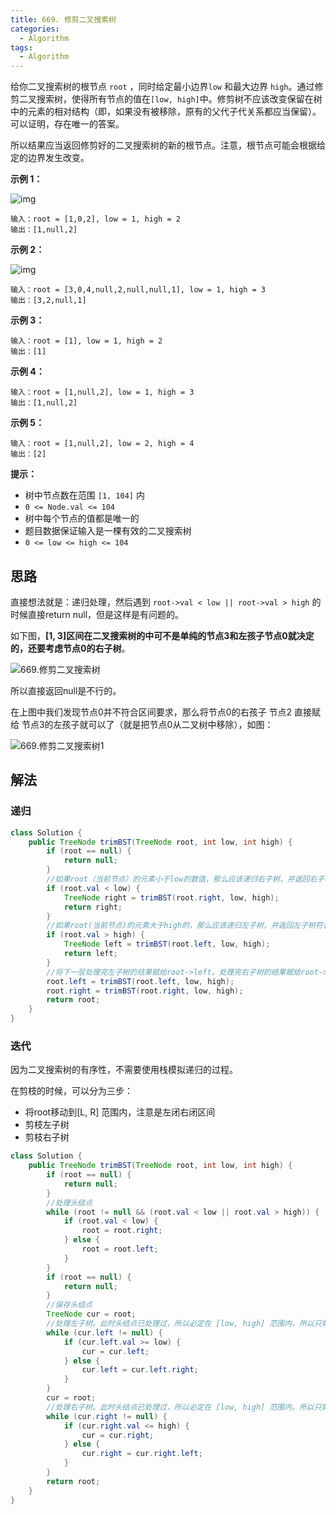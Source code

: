 ```yaml
---
title: 669. 修剪二叉搜索树
categories:
  - Algorithm
tags:
  - Algorithm
---
```


给你二叉搜索树的根节点 `root` ，同时给定最小边界`low` 和最大边界 `high`。通过修剪二叉搜索树，使得所有节点的值在`[low, high]`中。修剪树不应该改变保留在树中的元素的相对结构（即，如果没有被移除，原有的父代子代关系都应当保留）。 可以证明，存在唯一的答案。

所以结果应当返回修剪好的二叉搜索树的新的根节点。注意，根节点可能会根据给定的边界发生改变。

**示例 1：**

![img](https://raw.githubusercontent.com/Traserve/traserve.github.io/master/_posts/algorithm/images/669-1.jpg)

```
输入：root = [1,0,2], low = 1, high = 2
输出：[1,null,2]
```

**示例 2：**

![img](https://raw.githubusercontent.com/Traserve/traserve.github.io/master/_posts/algorithm/images/669-2.jpg)

```
输入：root = [3,0,4,null,2,null,null,1], low = 1, high = 3
输出：[3,2,null,1]
```

**示例 3：**

```
输入：root = [1], low = 1, high = 2
输出：[1]
```

**示例 4：**

```
输入：root = [1,null,2], low = 1, high = 3
输出：[1,null,2]
```

**示例 5：**

```
输入：root = [1,null,2], low = 2, high = 4
输出：[2]
```

**提示：**

- 树中节点数在范围 `[1, 104]` 内
- `0 <= Node.val <= 104`
- 树中每个节点的值都是唯一的
- 题目数据保证输入是一棵有效的二叉搜索树
- `0 <= low <= high <= 104`

## 思路

直接想法就是：递归处理，然后遇到 `root->val < low || root->val > high` 的时候直接return null，但是这样是有问题的。

如下图，**[1, 3]区间在二叉搜索树的中可不是单纯的节点3和左孩子节点0就决定的，还要考虑节点0的右子树**。

![669.修剪二叉搜索树](https://raw.githubusercontent.com/Traserve/traserve.github.io/master/_posts/algorithm/images/669-3.jpg)

所以直接返回null是不行的。

在上图中我们发现节点0并不符合区间要求，那么将节点0的右孩子 节点2 直接赋给 节点3的左孩子就可以了（就是把节点0从二叉树中移除），如图：

![669.修剪二叉搜索树1](https://raw.githubusercontent.com/Traserve/traserve.github.io/master/_posts/algorithm/images/669-4.jpg)

## 解法

### 递归

```java
class Solution {
    public TreeNode trimBST(TreeNode root, int low, int high) {
        if (root == null) {
            return null;
        }
        //如果root（当前节点）的元素小于low的数值，那么应该递归右子树，并返回右子树符合条件的头结点。
        if (root.val < low) {
            TreeNode right = trimBST(root.right, low, high);
            return right;
        }
        //如果root(当前节点)的元素大于high的，那么应该递归左子树，并返回左子树符合条件的头结点。
        if (root.val > high) {
            TreeNode left = trimBST(root.left, low, high);
            return left;
        }
        //将下一层处理完左子树的结果赋给root->left，处理完右子树的结果赋给root->right。
        root.left = trimBST(root.left, low, high);
        root.right = trimBST(root.right, low, high);
        return root;
    }
}
```

### 迭代

因为二叉搜索树的有序性，不需要使用栈模拟递归的过程。

在剪枝的时候，可以分为三步：

- 将root移动到[L, R] 范围内，注意是左闭右闭区间
- 剪枝左子树
- 剪枝右子树

```java
class Solution {
    public TreeNode trimBST(TreeNode root, int low, int high) {
        if (root == null) {
            return null;
        }
        //处理头结点
        while (root != null && (root.val < low || root.val > high)) {
            if (root.val < low) {
                root = root.right;
            } else {
                root = root.left;
            }
        }
        if (root == null) {
            return null;
        }
        //保存头结点
        TreeNode cur = root;
        //处理左子树。此时头结点已处理过，所以必定在 [low, high] 范围内，所以只需要判断左子树节点不能小于 low 即可
        while (cur.left != null) {
            if (cur.left.val >= low) {
                cur = cur.left;
            } else {
                cur.left = cur.left.right;
            }
        }
        cur = root;
        //处理右子树。此时头结点已处理过，所以必定在 [low, high] 范围内，所以只需要判断右子树节点不能大于 high 即可
        while (cur.right != null) {
            if (cur.right.val <= high) {
                cur = cur.right;
            } else {
                cur.right = cur.right.left;
            }
        }
        return root;
    }
}
```

